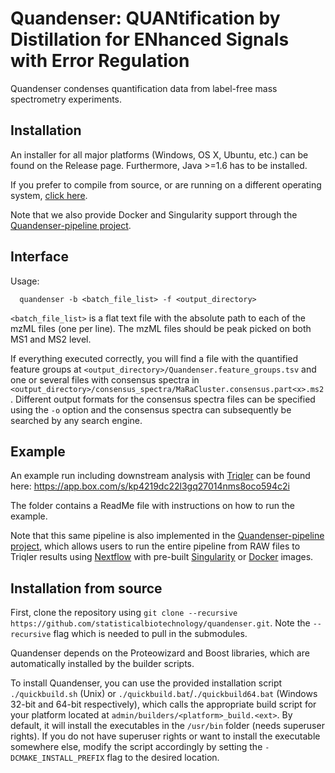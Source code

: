 # Quandenser: QUANtification by Distillation for ENhanced Signals with Error Regulation

Quandenser condenses quantification data from label-free mass spectrometry experiments.

## Installation

An installer for all major platforms (Windows, OS X, Ubuntu, etc.) can be found on the Release page. Furthermore, Java >=1.6 has to be installed.

If you prefer to compile from source, or are running on a different operating system, [click here](#installation-from-source).

Note that we also provide Docker and Singularity support through the [Quandenser-pipeline project](https://github.com/statisticalbiotechnology/quandenser-pipeline).

## Interface

Usage:

```
  quandenser -b <batch_file_list> -f <output_directory>
```

`<batch_file_list>` is a flat text file with the absolute path to each of the mzML files (one per line). The mzML files should be peak picked on both MS1 and MS2 level.

If everything executed correctly, you will find a file with the quantified feature groups at `<output_directory>/Quandenser.feature_groups.tsv` and one or several files with consensus spectra in `<output_directory>/consensus_spectra/MaRaCluster.consensus.part<x>.ms2`. Different output formats for the consensus spectra files can be specified using the `-o` option and the consensus spectra can subsequently be searched by any search engine.

## Example

An example run including downstream analysis with [Triqler](https://github.com/statisticalbiotechnology/triqler) can be found here: https://app.box.com/s/kp4219dc22l3gq27014nms8oco594c2i

The folder contains a ReadMe file with instructions on how to run the example.

Note that this same pipeline is also implemented in the [Quandenser-pipeline project](https://github.com/statisticalbiotechnology/quandenser-pipeline), which allows users to run the entire pipeline from RAW files to Triqler results using [Nextflow](https://www.nextflow.io/) with pre-built [Singularity](https://sylabs.io/docs/) or [Docker](https://www.docker.com/) images.

## Installation from source

First, clone the repository using `git clone --recursive https://github.com/statisticalbiotechnology/quandenser.git`. Note the `--recursive` flag which is needed to pull in the submodules.

Quandenser depends on the Proteowizard and Boost libraries, which are automatically installed by the builder scripts. 

To install Quandenser, you can use the provided installation script `./quickbuild.sh` (Unix) or `./quickbuild.bat`/`./quickbuild64.bat` (Windows 32-bit and 64-bit respectively), which calls the appropriate build script for your platform located at `admin/builders/<platform>_build.<ext>`. By default, it will install the executables in the `/usr/bin` folder (needs superuser rights). If you do not have superuser rights or want to install the executable somewhere else, modify the script accordingly by setting the `-DCMAKE_INSTALL_PREFIX` flag to the desired location.
